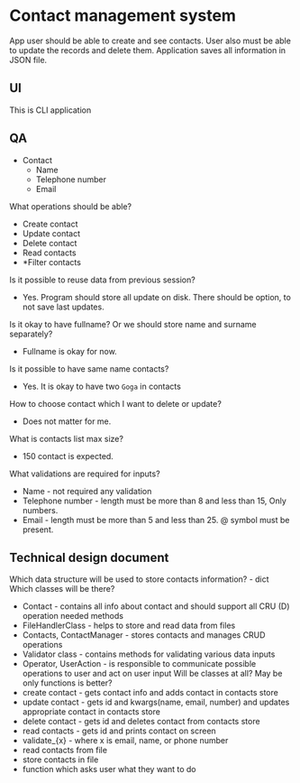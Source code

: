 # Contact management system

App user should be able to create and see contacts. User also must be able to 
update the records and delete them. Application saves all information in JSON file.



##  UI
This is CLI application


## QA
- Contact 
    - Name
    - Telephone number
    - Email

What operations should be able?
- Create contact
- Update contact
- Delete contact
- Read contacts
- *Filter contacts

Is it possible to reuse data from previous session?
- Yes. Program should store all update on disk. There should be option,
to not save last updates.

Is it okay to have fullname? Or we should store name and surname separately? 
- Fullname is okay for now.

Is it possible to have same name contacts?
- Yes. It is okay to have two `Goga` in contacts


How to choose contact which I want to delete or update? 
- Does not matter for me.

What is contacts list max size?
- 150 contact is expected. 

What validations are required for inputs?
- Name - not required any validation
- Telephone number - length must be more than 8 and less than 15, Only numbers.
- Email - length must be more than 5 and less than 25. @ symbol must be present.



## Technical design document
Which data structure will be used to store contacts information? - dict
Which classes will be there?
- Contact  - contains all info about contact and should support all CRU (D) operation needed methods
- FileHandlerClass - helps to store and read data from files
- Contacts, ContactManager - stores contacts and manages CRUD operations
- Validator class - contains methods for validating various data inputs
- Operator, UserAction - is responsible to communicate possible operations to user and act on user input
Will be classes at all? May be only functions is better?
- create contact - gets contact info and adds contact in contacts store
- update contact - gets id and kwargs(name, email, number) and updates appropriate contact in contacts store
- delete contact - gets id  and deletes contact from contacts store
- read contacts - gets id and prints contact on screen
- validate_{x} - where x is email, name, or phone number
- read contacts from file
- store contacts in file
- function which asks user what they want to do
